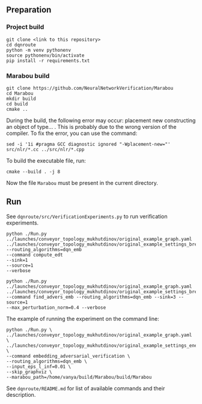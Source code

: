 ## Preparation

### Project build

```
git clone <link to this repository>
cd dqnroute
python -m venv pythonenv
source pythonenv/bin/activate
pip install -r requirements.txt
```

### Marabou build

```
git clone https://github.com/NeuralNetworkVerification/Marabou
cd Marabou
mkdir build
cd build
cmake ..
```

During the build, the following error may occur: placement new constructing an
object of type... . This is probably due to the wrong version of the compiler.
To fix the error, you can use the command:

```
sed -i '1i #pragma GCC diagnostic ignored "-Wplacement-new="' src/nlr/*.cc ../src/nlr/*.cpp
```

To build the executable file, run:

```
cmake --build . -j 8
```

Now the file `Marabou` must be present in the current directory.

## Run

See `dqnroute/src/VerificationExperiments.py` to run verification experiments.

```
python ./Run.py
../launches/conveyor_topology_mukhutdinov/original_example_graph.yaml
../launches/conveyor_topology_mukhutdinov/original_example_settings_break_test.yaml
--routing_algorithms=dqn_emb
--command compute_edt
--sink=1
--source=1
--verbose
```

```
python ./Run.py
../launches/conveyor_topology_mukhutdinov/original_example_graph.yaml
../launches/conveyor_topology_mukhutdinov/original_example_settings_break_test.yaml
--command find_advers_emb --routing_algorithms=dqn_emb --sink=3 --source=1
--max_perturbation_norm=0.4 --verbose
```

The example of running the experiment on the command line:

```
python ./Run.py \
../launches/conveyor_topology_mukhutdinov/original_example_graph.yaml \
../launches/conveyor_topology_mukhutdinov/original_example_settings_energy_test.yaml \
--command embedding_adversarial_verification \
--routing_algorithms=dqn_emb \
--input_eps_l_inf=0.01 \
--skip_graphviz \
--marabou_path=/home/vanya/build/Marabou/build/Marabou
```

See `dqnroute/README.md` for list of available commands and their description.
